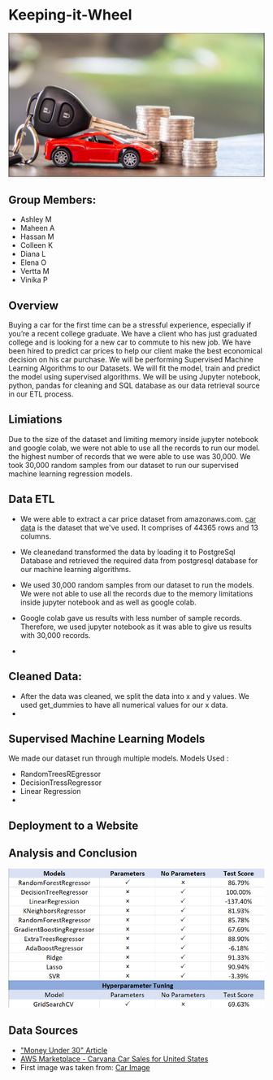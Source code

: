 # Keeping-it-Wheel
![Car](Images/BuyingaCar.png)

## Group Members:
* Ashley M
* Maheen A
* Hassan M
* Colleen K
* Diana L
* Elena O
* Vertta M
* Vinika P

## Overview
Buying a car for the first time can be a stressful experience, especially if you’re a recent college graduate. We have a client who has just graduated college and is looking for a new car to commute to his new job. We have been hired to predict car prices to help our client make the best economical decision on his car purchase. We will be performing Supervised Machine Learning Algorithms to our Datasets. We will fit the model, train and predict the model using supervised algorithms. We will be using Jupyter notebook, python, pandas for cleaning and SQL database as our data retrieval source in our ETL process.

## Limiations 
Due to the size of the dataset and limiting memory inside jupyter notebook and google colab, we were not able to use all the records to run our model. the highest number of records that we were able to use was 30,000. We took 30,000 random samples from our dataset to run our supervised machine learning regression models.

## Data ETL
* We were able to extract a car price dataset from amazonaws.com. [car data](https://aws.amazon.com/marketplace/pp/prodview-y77x3t6zisn4w?sr=0-2&ref_=beagle&applicationId=AWSMPContessa#dataSets) is the dataset that we've used. It comprises of 44365 rows and 13 columns.

* We cleanedand transformed the data by loading it to PostgreSql Database and retrieved the required data from postgresql database for our machine learning algorithms.

* We used 30,000 random samples from our dataset to run the models. We were not able to use all the records due to the memory limitations inside jupyter notebook and as well as google colab. 

* Google colab gave us results with less number of sample records. Therefore, we used jupyter notebook as it was able to give us results with 30,000 records. 

* 
## Cleaned Data:

* After the data was cleaned, we split the data into x and y values. We used get_dummies to have all numerical values for our x data.
* 

## Supervised Machine Learning Models 




We made our dataset run through multiple models. Models Used :
* RandomTreesREgressor
* DecisionTressRegressor
* Linear Regression
*  









## Deployment to a Website



## Analysis and Conclusion
![Image](Images/TableofMLModels.png)


## Data Sources
* ["Money Under 30" Article](https://www.moneyunder30.com/how-much-car-can-you-afford)
* [AWS Marketplace - Carvana Car Sales for United States](https://aws.amazon.com/marketplace/pp/prodview-y77x3t6zisn4w?sr=0-2&ref_=beagle&applicationId=AWSMPContessa#offers)
* First image was taken from: [Car Image](https://plungedindebt.com/wp-content/uploads/2019/08/Leasing-A-Car.jpg)


